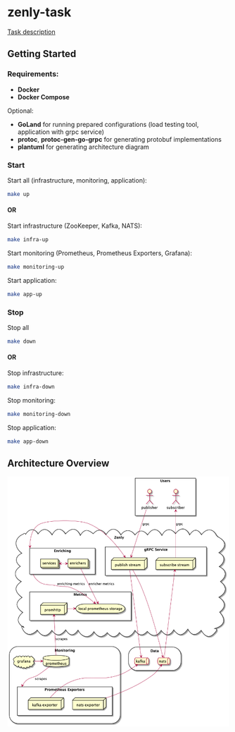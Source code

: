 # zenly-task

[Task description](zenly-task.md)

## Getting Started

### Requirements:
- **Docker**
- **Docker Compose**

Optional:
- **GoLand** for running prepared configurations (load testing tool, application with grpc service)
- **protoc**, **protoc-gen-go-grpc** for generating protobuf implementations
- **plantuml** for generating architecture diagram

### Start
Start all (infrastructure, monitoring, application):
```bash
make up
```
#### OR
Start infrastructure (ZooKeeper, Kafka, NATS):
```bash
make infra-up
```
Start monitoring (Prometheus, Prometheus Exporters, Grafana):
```bash
make monitoring-up
```
Start application:
```bash
make app-up
```

### Stop
Stop all
```bash
make down
```
#### OR
Stop infrastructure:
```bash
make infra-down
```
Stop monitoring:
```bash
make monitoring-down
```
Stop application:
```bash
make app-down
```

## Architecture Overview
![architecture diagram](diagrams/architecture.png "Architecture Diagram")
